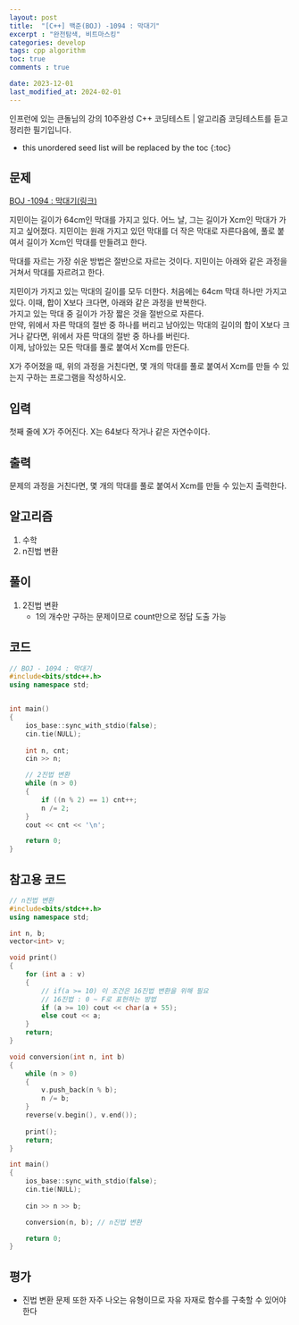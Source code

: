 ```yaml
---
layout: post
title:  "[C++] 백준(BOJ) -1094 : 막대기"
excerpt : "완전탐색, 비트마스킹"
categories: develop
tags: cpp algorithm
toc: true
comments : true

date: 2023-12-01
last_modified_at: 2024-02-01
---
```

> <span style="font-size: 80%">
인프런에 있는 큰돌님의 강의 10주완성 C++ 코딩테스트 | 알고리즘 코딩테스트를 듣고 정리한 필기입니다.</span>

<!--more-->

* this unordered seed list will be replaced by the toc
{:toc}

## 문제 

[BOJ -1094 : 막대기(링크)](https://www.acmicpc.net/problem/1094)

지민이는 길이가 64cm인 막대를 가지고 있다. 어느 날, 그는 길이가 Xcm인 막대가 가지고 싶어졌다. 지민이는 원래 가지고 있던 막대를 더 작은 막대로 자른다음에, 풀로 붙여서 길이가 Xcm인 막대를 만들려고 한다.

막대를 자르는 가장 쉬운 방법은 절반으로 자르는 것이다. 지민이는 아래와 같은 과정을 거쳐서 막대를 자르려고 한다.

지민이가 가지고 있는 막대의 길이를 모두 더한다. 처음에는 64cm 막대 하나만 가지고 있다. 이때, 합이 X보다 크다면, 아래와 같은 과정을 반복한다.  
가지고 있는 막대 중 길이가 가장 짧은 것을 절반으로 자른다.  
만약, 위에서 자른 막대의 절반 중 하나를 버리고 남아있는 막대의 길이의 합이 X보다 크거나 같다면, 위에서 자른 막대의 절반 중 하나를 버린다.  
이제, 남아있는 모든 막대를 풀로 붙여서 Xcm를 만든다.  

X가 주어졌을 때, 위의 과정을 거친다면, 몇 개의 막대를 풀로 붙여서 Xcm를 만들 수 있는지 구하는 프로그램을 작성하시오. 

## 입력
첫째 줄에 X가 주어진다. X는 64보다 작거나 같은 자연수이다.

## 출력
문제의 과정을 거친다면, 몇 개의 막대를 풀로 붙여서 Xcm를 만들 수 있는지 출력한다.

## 알고리즘
  1. 수학
  2. n진법 변환

## 풀이
  1. 2진법 변환
     - 1의 개수만 구하는 문제이므로 count만으로 정답 도출 가능
  
## 코드  
```cpp
// BOJ - 1094 : 막대기
#include<bits/stdc++.h>
using namespace std;


int main()
{
	ios_base::sync_with_stdio(false);
	cin.tie(NULL);
	
	int n, cnt;
	cin >> n;

	// 2진법 변환
	while (n > 0)
	{
		if ((n % 2) == 1) cnt++;
		n /= 2;
	}
	cout << cnt << '\n';

	return 0;
}
```

## 참고용 코드
```cpp
// n진법 변환
#include<bits/stdc++.h>
using namespace std;

int n, b;
vector<int> v;

void print()
{
	for (int a : v)
	{
		// if(a >= 10) 이 조건은 16진법 변환을 위해 필요
		// 16진법 : 0 ~ F로 표현하는 방법
		if (a >= 10) cout << char(a + 55); 
		else cout << a;
	}
	return;
}

void conversion(int n, int b)
{
	while (n > 0)
	{
		v.push_back(n % b);
		n /= b;
	}
	reverse(v.begin(), v.end());
	
	print();
	return;
}

int main()
{
	ios_base::sync_with_stdio(false);
	cin.tie(NULL);
	
	cin >> n >> b;

	conversion(n, b); // n진법 변환

	return 0;
}
```

## 평가  
* 진법 변환 문제 또한 자주 나오는 유형이므로 자유 자재로 함수를 구축할 수 있어야 한다